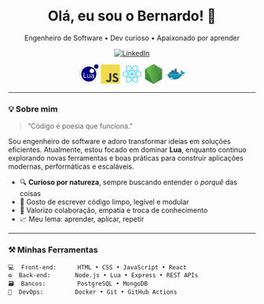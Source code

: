 <h1 align="center">Olá, eu sou o Bernardo! 👋</h1>
<p align="center">Engenheiro de Software • Dev curioso • Apaixonado por aprender</p>

<p align="center">
  <a href="https://www.linkedin.com/in/Be-Boechat/" target="_blank">
    <img src="https://img.shields.io/badge/LinkedIn-blue?style=for-the-badge&logo=linkedin&logoColor=white" alt="LinkedIn">
  </a>
</p>

<p align="center">
  <img src="https://raw.githubusercontent.com/devicons/devicon/master/icons/lua/lua-original.svg" width="40" alt="Lua"/>
  <img src="https://raw.githubusercontent.com/devicons/devicon/master/icons/javascript/javascript-original.svg" width="40" alt="JavaScript"/>
  <img src="https://raw.githubusercontent.com/devicons/devicon/master/icons/react/react-original.svg" width="40" alt="React"/>
  <img src="https://raw.githubusercontent.com/devicons/devicon/master/icons/nodejs/nodejs-original.svg" width="40" alt="Node.js"/>
  <img src="https://raw.githubusercontent.com/devicons/devicon/master/icons/docker/docker-original.svg" width="40" alt="Docker"/>
</p>

---

### 💡 Sobre mim

> “Código é poesia que funciona.”

Sou engenheiro de software e adoro transformar ideias em soluções eficientes. Atualmente, estou focado em dominar **Lua**, enquanto continuo explorando novas ferramentas e boas práticas para construir aplicações modernas, performáticas e escaláveis.

- 🔍 **Curioso por natureza**, sempre buscando entender o *porquê* das coisas  
- 🎯 Gosto de escrever código limpo, legível e modular  
- 🤝 Valorizo colaboração, empatia e troca de conhecimento  
- 📈 Meu lema: aprender, aplicar, repetir  

---

### ⚒️ Minhas Ferramentas

```txt
💻  Front-end:      HTML • CSS • JavaScript • React
⚙️  Back-end:       Node.js • Lua • Express • REST APIs
🗃️  Bancos:         PostgreSQL • MongoDB
🧰  DevOps:         Docker • Git • GitHub Actions
